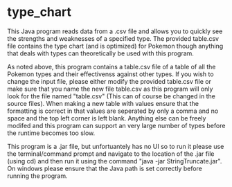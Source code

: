 type_chart
==========

This Java program reads data from a .csv file and allows you to quickly see 
the strengths and weaknesses of a specified type. The provided table.csv 
file contains the type chart (and is optimized) for Pokemon though anything 
that deals with types can theoretically be used with this program.

As noted above, this program contains a table.csv file of a table of all the
Pokemon types and their effectivenss against other types. If you wish to
change the input file, please either modify the provided table.csv file or
make sure that you name the new file table.csv as this program will only look
for the file named "table.csv" (This can of course be changed in the source
files). When making a new table with values ensure that the formatting is
correct in that values are seperated by only a comma and no space and the top 
left corner is left blank. Anything else can be freely modifed and this 
program can support an very large number of types before the runtime becomes 
too slow.

This program is a .jar file, but unfortuantely has no UI so to run it please 
use the terminal/command prompt and navigate to the location of the .jar file 
(using cd) and then run it using the command "java -jar StringTruncate.jar". 
On windows please ensure that the Java path is set correctly before running the
program.
